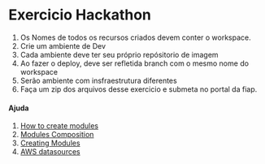 # Exercicio Hackathon



1. Os Nomes de todos os recursos criados devem conter o workspace.
2. Crie um ambiente de Dev
3. Cada ambiente deve ter seu próprio repósitorio de imagem
4. Ao fazer o deploy, deve ser refletida branch com o mesmo nome do workspace
5. Serão ambiente com insfraestrutura diferentes
6. Faça um zip dos arquivos desse exercicio e submeta no portal da fiap.


#### Ajuda
1. [How to create modules](https://blog.gruntwork.io/how-to-create-reusable-infrastructure-with-terraform-modules-25526d65f73d)
2. [Modules Composition](https://www.terraform.io/docs/modules/composition.html)
3. [Creating Modules](https://www.terraform.io/docs/modules/index.html)
4. [AWS datasources](https://www.terraform.io/docs/providers/aws/d/instances.html)